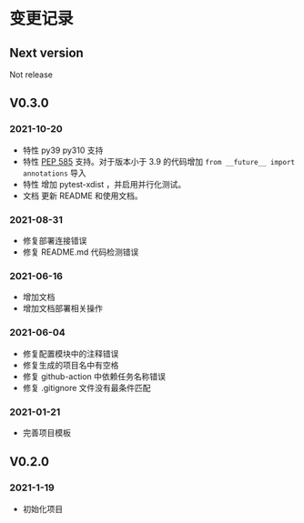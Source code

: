 # 变更记录

## Next version

Not release

## V0.3.0

### 2021-10-20

- 特性 py39 py310 支持
- 特性 [PEP 585](https://www.python.org/dev/peps/pep-0585/) 支持。对于版本小于 3.9 的代码增加 `from __future__ import annotations` 导入
- 特性 增加 pytest-xdist ，并启用并行化测试。
- 文档 更新 README 和使用文档。

### 2021-08-31

- 修复部署连接错误
- 修复 README.md 代码检测错误

### 2021-06-16

- 增加文档
- 增加文档部署相关操作

### 2021-06-04

- 修复配置模块中的注释错误
- 修复生成的项目名中有空格
- 修复 github-action 中依赖任务名称错误
- 修复 .gitignore 文件没有最条件匹配

### 2021-01-21

- 完善项目模板

## V0.2.0

### 2021-1-19

- 初始化项目
